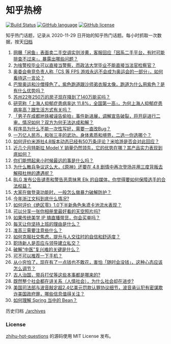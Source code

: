 # 知乎热榜
[![Build Status](https://github.com/ToWeLong/zhihu-hot-questions/workflows/CI/badge.svg)](https://github.com/ToWeLong/zhihu-hot-questions/actions)
[![GitHub language](https://img.shields.io/badge/language-golang-orange.svg)](https://golang.org/)
[![GitHub license](https://img.shields.io/github/license/ToWeLong/zhihu-hot-questions)](https://github.com/ToWeLong/zhihu-hot-questions/blob/main/LICENSE)

知乎热门话题，记录从 2020-11-29 日开始的知乎热门话题。每小时抓取一次数据，按天[归档](./archives)

<!-- BEGIN -->

1. [网曝「闲鱼」表面卖二手空调实则涉黄，客服回应「因系二手平台，有时可能排查不过来」，暴露出哪些问题？](https://www.zhihu.com/question/662525682)
1. [为啥警校毕业可以直接当警察，而政法大学毕业不能直接当法官检察官？](https://www.zhihu.com/question/662417176)
1. [奥委会电竞负责人称「CS 等 FPS 游戏永远不会成为奥运会的一部分」，如何看待这一言论？](https://www.zhihu.com/question/662469053)
1. [巴黎奥运和沙僧撞色了，紫色跑道跟沙师弟衣服太像，跑道为什么用紫色？是有什么优势吗？](https://www.zhihu.com/question/662525490)
1. [苏州22年250万的房子现在降到了140万能买吗？](https://www.zhihu.com/question/662400463)
1. [研究称「上海人抑郁症患病率达 11.8%，全国第一高」，为何上海人抑郁症患病率高？跟生活方式有关吗？](https://www.zhihu.com/question/662583312)
1. [「男子在成都地铁被诬告偷拍」事件新进展，调解宣告破裂，将开庭进行二审，情况如何？双方为何无法达成和解？](https://www.zhihu.com/question/662550610)
1. [程序员为什么不能一次性写好，需要一直改Bug？](https://www.zhihu.com/question/629534956)
1. [一万亿人民币，和张三丰的武功，身体素质和境界，二选一你选哪个？](https://www.zhihu.com/question/662210150)
1. [如何评价米游社4.8版本动态已经有50万条评论？米哈游是否会对此回应？](https://www.zhihu.com/question/662614616)
1. [近几个月特斯拉 Model Y 销量仍然领先，它的优势在哪？其产品实力表现到底如何？](https://www.zhihu.com/question/655715532)
1. [你们能想起来小时候最远的事是什么吗？](https://www.zhihu.com/question/571251315)
1. [为什么散兵争议这么大，《原神》还要在 4.8 剧情中再次登场并用三度背叛去解释杜林的遭遇呢？](https://www.zhihu.com/question/662315855)
1. [BLG 发布公告谴责和警告恶意抹黑 Elk 的自媒体，你觉得要如何保障选手的合法权益？](https://www.zhihu.com/question/662538279)
1. [大家在做登录功能时，一般怎么做暴力破解防护？](https://www.zhihu.com/question/662362474)
1. [今年浙江文科到底什么情况?](https://www.zhihu.com/question/662403528)
1. [如何评价《绝区零》1.0下半新角色朱鸢卡池流水表现？](https://www.zhihu.com/question/662531306)
1. [可以分享一张你相册里最好看的天空照片吗?](https://www.zhihu.com/question/662472439)
1. [如果传统美学 IP 搞直播带货，你会买单吗？](https://www.zhihu.com/question/661964787)
1. [每天让你坚持上班的理由是什么？](https://www.zhihu.com/question/662548655)
1. [准高三需要注意些什么？](https://www.zhihu.com/question/662497577)
1. [如何克服社交焦虑，提升与人交往时的自信和舒适度？](https://www.zhihu.com/question/662443629)
1. [职场新人是否应与领导建立私交？](https://www.zhihu.com/question/660814100)
1. [破解“中医”复兴难的关键是什么？](https://www.zhihu.com/question/662256491)
1. [可不可以推荐一下手机？](https://www.zhihu.com/question/662494337)
1. [从小穷怕了，现在有了一点钱也不敢花，害怕「随时会没钱」，这种心态应该怎么调节？](https://www.zhihu.com/question/662313477)
1. [古人治国，带兵打仗等这些本事都是哪来的?](https://www.zhihu.com/question/662310831)
1. [既然整个社会都在讲关系（人情社会），为什么社会却在进步?](https://www.zhihu.com/question/658536920)
1. [美国司法部与波音敲定超2.4亿美元罚款认罪协议细节，波音承认犯有密谋欺诈美国政府罪，哪些信息值得关注？](https://www.zhihu.com/question/662529737)
1. [如何理解 Spring 当中的 Bean？](https://www.zhihu.com/question/47220912)

<!-- END -->

历史归档 [./archives](./archives)


### License
[zhihu-hot-questions](https://github.com/towelong/zhihu-hot-questions) 的源码使用 MIT License 发布。